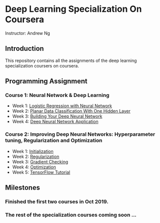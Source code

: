 # Deep Learning Specialization On Coursera

Instructor: Andrew Ng

## Introduction
This repository contains all the assignments of the deep learning specialization coursers on coursera.

## Programming Assignment
### Course 1: Neural Network & Deep Learning
<ul>
<li>Week 1: <a href="https://github.com/MOHED1224/deep-learning-specialization-coursera/blob/master/01.%20Neural%20Network%20and%20Deep%20Learning/01.%20Assignment%20-%20Logistic%20Regression%20with%20a%20Neural%20Network%20mindset%20v5.ipynb"> Logistic Regression with Neural Network </a></li>

<li>Week 2: <a href="https://github.com/MOHED1224/deep-learning-specialization-coursera/blob/master/01.%20Neural%20Network%20and%20Deep%20Learning/02.%20Assignment%20-%20Planar%20data%20classification%20with%20onehidden%20layer%20v6b.ipynb"> Planar Data Classification With One Hidden Layer </a></li>

<li>Week 3: <a href="https://github.com/MOHED1224/deep-learning-specialization-coursera/blob/master/01.%20Neural%20Network%20and%20Deep%20Learning/03.%20Assignment%20-%20Building%20your%20Deep%20Neural%20Network%20-%20Step%20by%20Step%20v8.ipynb"> Building Your Deep Neural Network </a></li>

<li>Week 4: <a href="https://github.com/MOHED1224/deep-learning-specialization-coursera/blob/master/01.%20Neural%20Network%20and%20Deep%20Learning/04.%20Assignment%20-%20Deep%20Neural%20Network%20Application%20v8.ipynb"> Deep Neural Network Application </a></li>
</ul>

### Course 2: Improving Deep Neural Networks: Hyperparameter tuning, Regularization and Optimization

<ul>
<li>Week 1: <a href="https://github.com/MOHED1224/deep-learning-specialization-coursera/blob/master/02.%20Improving%20Deep%20Neural%20Networks/01.%20Assignment%20-%20Initialization.ipynb"> Initialization </a></li>

<li>Week 2: <a href="https://github.com/MOHED1224/deep-learning-specialization-coursera/blob/master/02.%20Improving%20Deep%20Neural%20Networks/02.%20Assignment%20-%20Regularization.ipynb"> Regularization </a></li>

<li>Week 3: <a href="https://github.com/MOHED1224/deep-learning-specialization-coursera/blob/master/02.%20Improving%20Deep%20Neural%20Networks/03.%20Assignment%20-%20Gradient%20Checking.ipynb"> Gradient Checking </a></li>

<li>Week 4: <a href="https://github.com/MOHED1224/deep-learning-specialization-coursera/blob/master/02.%20Improving%20Deep%20Neural%20Networks/04.%20Assignment%20-%20Optimization.ipynb"> Optimization </a></li>

<li>Week 5: <a href="https://github.com/MOHED1224/deep-learning-specialization-coursera/blob/master/02.%20Improving%20Deep%20Neural%20Networks/05.%20Assignment%20-%20TensorFlow%20Tutorial.ipynb"> TensorFlow Tutorial </a></li>
</ul>

## Milestones
### Finished the first two courses in Oct 2019.
### The rest of the specialization courses coming soon ...
